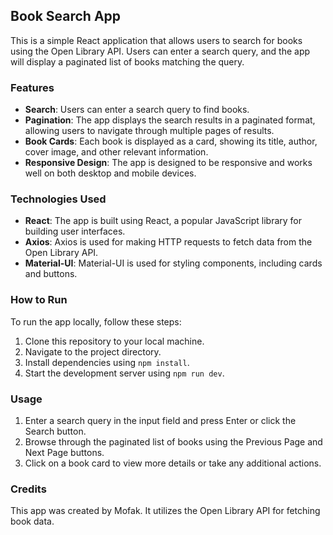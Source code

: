 ## Book Search App

This is a simple React application that allows users to search for books using the Open Library API. Users can enter a search query, and the app will display a paginated list of books matching the query.

### Features

- **Search**: Users can enter a search query to find books.
- **Pagination**: The app displays the search results in a paginated format, allowing users to navigate through multiple pages of results.
- **Book Cards**: Each book is displayed as a card, showing its title, author, cover image, and other relevant information.
- **Responsive Design**: The app is designed to be responsive and works well on both desktop and mobile devices.

### Technologies Used

- **React**: The app is built using React, a popular JavaScript library for building user interfaces.
- **Axios**: Axios is used for making HTTP requests to fetch data from the Open Library API.
- **Material-UI**: Material-UI is used for styling components, including cards and buttons.

### How to Run

To run the app locally, follow these steps:

1. Clone this repository to your local machine.
2. Navigate to the project directory.
3. Install dependencies using `npm install`.
4. Start the development server using `npm run dev`.


### Usage

1. Enter a search query in the input field and press Enter or click the Search button.
2. Browse through the paginated list of books using the Previous Page and Next Page buttons.
3. Click on a book card to view more details or take any additional actions.

### Credits

This app was created by Mofak. It utilizes the Open Library API for fetching book data.

